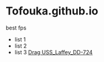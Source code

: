 # Tofouka.github.io
 best fps 
* list 1
* list 2
* list 3
[Drag USS_Laffey_DD-724](USS_Laffey_DD-724.jpg)

